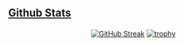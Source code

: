 <h2 id="user-content-github-stats" dir="auto">
  
<a class="heading-link d-flex" href="#github-stats">Github Stats</a>
</h2>

<div id='github-stats' align="center" dir="auto" >

[![GitHub Streak](https://streak-stats.demolab.com?user=Abhinavv9258&theme=flat)](https://git.io/streak-stats)
[![trophy](https://github-profile-trophy.vercel.app/?username=Abhinavv9258&theme=flat)](https://github.com/ryo-ma/github-profile-trophy)

</div>
